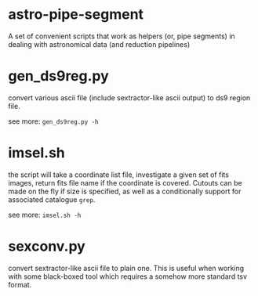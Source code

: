 astro-pipe-segment
==================

A set of convenient scripts that work as helpers (or, pipe segments)
in dealing with astronomical data (and reduction pipelines)

# gen_ds9reg.py

convert various ascii file (include sextractor-like ascii output)
to ds9 region file.

see more: `gen_ds9reg.py -h`

# imsel.sh

the script will take a coordinate list file, investigate a given
set of fits images,
return fits file name if the coordinate is covered. Cutouts can
be made on the fly if size is
specified, as well as a conditionally support for associated catalogue
`grep`.

see more: `imsel.sh -h`

# sexconv.py

convert sextractor-like ascii file to plain one. This is useful when
working with some black-boxed tool which requires a somehow more standard
tsv format.
